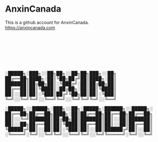 # AnxinCanada
This is a github account for AnxinCanada.<br>
https://anxincanada.com
<br><br><br><br><br><br><br><br>

░█████╗░███╗░░██╗██╗░░██╗██╗███╗░░██╗<br>
██╔══██╗████╗░██║╚██╗██╔╝██║████╗░██║<br>
███████║██╔██╗██║░╚███╔╝░██║██╔██╗██║<br>
██╔══██║██║╚████║░██╔██╗░██║██║╚████║<br>
██║░░██║██║░╚███║██╔╝╚██╗██║██║░╚███║<br>
╚═╝░░╚═╝╚═╝░░╚══╝╚═╝░░╚═╝╚═╝╚═╝░░╚══╝<br>

░█████╗░░█████╗░███╗░░██╗░█████╗░██████╗░░█████╗░<br>
██╔══██╗██╔══██╗████╗░██║██╔══██╗██╔══██╗██╔══██╗<br>
██║░░╚═╝███████║██╔██╗██║███████║██║░░██║███████║<br>
██║░░██╗██╔══██║██║╚████║██╔══██║██║░░██║██╔══██║<br>
╚█████╔╝██║░░██║██║░╚███║██║░░██║██████╔╝██║░░██║<br>
░╚════╝░╚═╝░░╚═╝╚═╝░░╚══╝╚═╝░░╚═╝╚═════╝░╚═╝░░╚═╝
